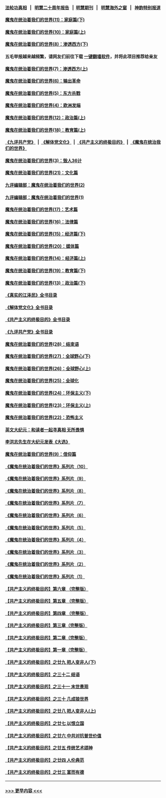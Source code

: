 #### [法轮功真相](https://github.com/gfw-breaker/truth/blob/master/README.md?t=0) &nbsp;&nbsp;|&nbsp;&nbsp; [明慧二十周年报告](https://github.com/gfw-breaker/mh-reports/blob/master/README.md?t=0) &nbsp;&nbsp;|&nbsp;&nbsp;[明慧期刊](https://github.com/gfw-breaker/mh-qikan) &nbsp;&nbsp;|&nbsp;&nbsp; [明慧海外之窗](https://github.com/gfw-breaker/mh-news/blob/master/README.md?t=0) &nbsp;&nbsp;|&nbsp;&nbsp; [神韵特别报道](https://github.com/gfw-breaker/mh-news/blob/master/shenyun.md?t=0)
#### [魔鬼在统治着我们的世界(11)：家庭篇(下)](../pages/nsc422/n10440961.md?t=11241150) 
#### [魔鬼在统治着我们的世界(10)：家庭篇(上)](../pages/nsc422/n10435448.md?t=11241150) 
#### [魔鬼在统治着我们的世界(8)：渗透西方(下)](../pages/nsc422/n10429603.md?t=11241150) 
#### 五毛举报越来越频繁，请网友们前往下载 [一键翻墙软件](https://github.com/gfw-breaker/ssr-accounts)，并将此项目推荐给亲友
#### [魔鬼在统治着我们的世界(7)：渗透西方(上)](../pages/nsc422/n10426013.md?t=11241150) 
#### [魔鬼在统治着我们的世界(6)：输出革命](../pages/nsc422/n10421536.md?t=11241150) 
#### [魔鬼在统治着我们的世界(5)：东方杀戮](../pages/nsc422/n10417707.md?t=11241150) 
#### [魔鬼在统治着我们的世界(4)：欧洲发端](../pages/nsc422/n10414890.md?t=11241150) 
#### [魔鬼在统治着我们的世界(12)：政治篇(上)](../pages/nsc422/n10444576.md?t=11241150) 
#### [魔鬼在统治着我们的世界(18)：教育篇(上)](../pages/nsc422/n10526970.md?t=11241150) 
#### [《九评共产党》](https://github.com/begood0513/9ping.md/blob/master/README.md) &nbsp;|&nbsp; [《解体党文化》](../../../../jtdwh.md/blob/master/README.md)  &nbsp;|&nbsp; [《共产主义的终极目的》](../../../../gczydzjmd.md/blob/master/README.md) &nbsp;|&nbsp; [《魔鬼在统治我们的世界》](../../../../mgztzwmdsj.md/blob/master/README.md) 
#### [魔鬼在统治着我们的世界(3)：毁人36计](../pages/nsc422/n10411583.md?t=11241150) 
#### [魔鬼在统治着我们的世界(21)：文化篇](../pages/nsc422/n10597706.md?t=11241150) 
#### [九评编辑部：魔鬼在统治着我们的世界(2)](../pages/nsc422/n10410036.md?t=11241150) 
#### [九评编辑部：魔鬼在统治着我们的世界(1)](../pages/nsc422/n10406825.md?t=11241150) 
#### [魔鬼在统治着我们的世界(17)：艺术篇](../pages/nsc422/n10499093.md?t=11241150) 
#### [魔鬼在统治着我们的世界(16)：法律篇](../pages/nsc422/n10485969.md?t=11241150) 
#### [魔鬼在统治着我们的世界(15)：经济篇(下)](../pages/nsc422/n10469975.md?t=11241150) 
#### [魔鬼在统治着我们的世界(20)：媒体篇](../pages/nsc422/n10586579.md?t=11241150) 
#### [魔鬼在统治着我们的世界(14)：经济篇(上)](../pages/nsc422/n10457370.md?t=11241150) 
#### [魔鬼在统治着我们的世界(19)：教育篇(下)](../pages/nsc422/n10564808.md?t=11241150) 
#### [魔鬼在统治着我们的世界(13)：政治篇(下)](../pages/nsc422/n10448270.md?t=11241150) 
#### [《真实的江泽民》全书目录](../pages/nsc422/n13721399.md?t=11241150) 
#### [《解体党文化》全书目录](../pages/nsc422/n13721157.md?t=11241150) 
#### [《共产主义的终极目的》全书目录](../pages/nsc422/n13721048.md?t=11241150) 
#### [《九评共产党》全书目录](../pages/nsc422/n13708085.md?t=11241150) 
#### [魔鬼在统治着我们的世界(28)：结束语](../pages/nsc422/n10936246.md?t=11241150) 
#### [魔鬼在统治着我们的世界(27)：全球野心(下)](../pages/nsc422/n10928319.md?t=11241150) 
#### [魔鬼在统治着我们的世界(26)：全球野心(上)](../pages/nsc422/n10900318.md?t=11241150) 
#### [魔鬼在统治着我们的世界(25)：全球化](../pages/nsc422/n10788205.md?t=11241150) 
#### [魔鬼在统治着我们的世界(24)：环保主义(下)](../pages/nsc422/n10695307.md?t=11241150) 
#### [魔鬼在统治着我们的世界(23)：环保主义(上)](../pages/nsc422/n10688613.md?t=11241150) 
#### [魔鬼在统治着我们的世界(22)：恐怖主义](../pages/nsc422/n10614727.md?t=11241150) 
#### [英文大纪元：和读者一起寻真相 无所畏惧](../pages/nsc422/n12542027.md?t=11241150) 
#### [李洪志先生在大纪元发表《大选》](../pages/nsc422/n12534746.md?t=11241150) 
#### [魔鬼在统治着我们的世界(9)：信仰篇](../pages/nsc422/n10432159.md?t=11241150) 
#### [《魔鬼在统治着我们的世界》系列片（10）](../pages/nsc422/n12292670.md?t=11241150) 
#### [《魔鬼在统治着我们的世界》系列片（9）](../pages/nsc422/n12290859.md?t=11241150) 
#### [《魔鬼在统治着我们的世界》系列片（8）](../pages/nsc422/n12287445.md?t=11241150) 
#### [《魔鬼在统治着我们的世界》系列片（7）](../pages/nsc422/n12283425.md?t=11241150) 
#### [《魔鬼在统治着我们的世界》系列片（6）](../pages/nsc422/n12282314.md?t=11241150) 
#### [《魔鬼在统治着我们的世界》系列片（5）](../pages/nsc422/n12281419.md?t=11241150) 
#### [《魔鬼在统治着我们的世界》系列片（4）](../pages/nsc422/n12274024.md?t=11241150) 
#### [《魔鬼在统治着我们的世界》系列片（3）](../pages/nsc422/n12271322.md?t=11241150) 
#### [《魔鬼在统治着我们的世界》系列片（2）](../pages/nsc422/n12269049.md?t=11241150) 
#### [《魔鬼在统治着我们的世界》系列片（1）](../pages/nsc422/n12267575.md?t=11241150) 
#### [【共产主义的终极目的】第六章 （完整版）](../pages/nsc422/n11428913.md?t=11241150) 
#### [【共产主义的终极目的】第五章 （完整版）](../pages/nsc422/n11428912.md?t=11241150) 
#### [【共产主义的终极目的】第四章 （完整版）](../pages/nsc422/n11428907.md?t=11241150) 
#### [【共产主义的终极目的】第三章（完整版）](../pages/nsc422/n11428848.md?t=11241150) 
#### [【共产主义的终极目的】第二章（完整版）](../pages/nsc422/n11428831.md?t=11241150) 
#### [【共产主义的终极目的】第一章（完整版）](../pages/nsc422/n11417651.md?t=11241150) 
#### [【共产主义的终极目的】之廿九 把人变非人(下)](../pages/nsc422/n11344140.md?t=11241150) 
#### [【共产主义的终极目的】之三十二 结语](../pages/nsc422/n11360535.md?t=11241150) 
#### [【共产主义的终极目的】之三十一 末世景观](../pages/nsc422/n11351129.md?t=11241150) 
#### [【共产主义的终极目的】之三十 几成狼世界](../pages/nsc422/n11348280.md?t=11241150) 
#### [【共产主义的终极目的】之廿八 把人变非人(上)](../pages/nsc422/n11340492.md?t=11241150) 
#### [【共产主义的终极目的】之廿七 以恨立国](../pages/nsc422/n11336944.md?t=11241150) 
#### [【共产主义的终极目的】之廿六 中共对抗普世价值](../pages/nsc422/n11324785.md?t=11241150) 
#### [【共产主义的终极目的】之廿五 传统艺术颂神](../pages/nsc422/n11296396.md?t=11241150) 
#### [【共产主义的终极目的】之廿四 人伦典范](../pages/nsc422/n11296397.md?t=11241150) 
#### [【共产主义的终极目的】之廿三 富而有德](../pages/nsc422/n11283598.md?t=11241150) 

----
#### [ >>> 更早内容 <<< ](../indexes/nsc422-earlier.md)
